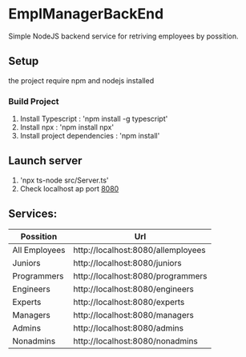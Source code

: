 # EmplManagerBackEnd

Simple NodeJS backend service for retriving employees by possition.
## Setup

the project require npm and nodejs installed


### Build Project

1. Install Typescript : 'npm install -g typescript'
2. Install npx : 'npm install npx'
3. Install project dependencies : 'npm install'

## Launch server

1. 'npx ts-node src/Server.ts'
2. Check localhost ap port [8080](http://localhost:8080/)

## Services:

| Possition  | Url |
|-------------|-----|
|All Employees    | http://localhost:8080/allemployees |
|Juniors          | http://localhost:8080/juniors      |
|Programmers      | http://localhost:8080/programmers  |
|Engineers        | http://localhost:8080/engineers    |
|Experts          | http://localhost:8080/experts      |
|Managers         | http://localhost:8080/managers     |
|Admins           | http://localhost:8080/admins       |
|Nonadmins        | http://localhost:8080/nonadmins    |